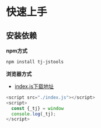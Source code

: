 

# 快速上手

## 安装依赖

**npm方式**
```sh
npm install tj-jstools
```

**浏览器方式**
- [index.js下载地址](https://github.com/geniusmanyxh/tj-jstools/blob/master/static/umd/index.js)
```js
<script src="./index.js"></script>
<script>
  const {_tj} = window
  console.log(_tj);
</script>
```